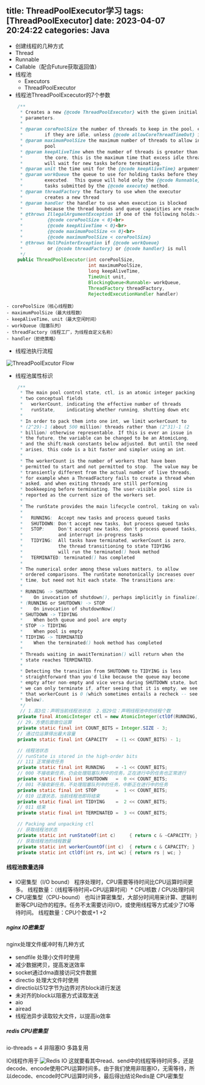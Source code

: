 title: ThreadPoolExecutor学习
tags: [ThreadPoolExecutor]
date: 2023-04-07 20:24:22
categories: Java
---

- 创建线程的几种方式
 - Thread
 - Runnable
 - Callable（配合Future获取返回值）
 - 线程池
 	- Executors
 	- ThreadPoolExecutor
- 线程池ThreadPoolExcecutor的7个参数
``` java
    /**
     * Creates a new {@code ThreadPoolExecutor} with the given initial
     * parameters.
     *
     * @param corePoolSize the number of threads to keep in the pool, even
     *        if they are idle, unless {@code allowCoreThreadTimeOut} is set
     * @param maximumPoolSize the maximum number of threads to allow in the
     *        pool
     * @param keepAliveTime when the number of threads is greater than
     *        the core, this is the maximum time that excess idle threads
     *        will wait for new tasks before terminating.
     * @param unit the time unit for the {@code keepAliveTime} argument
     * @param workQueue the queue to use for holding tasks before they are
     *        executed.  This queue will hold only the {@code Runnable}
     *        tasks submitted by the {@code execute} method.
     * @param threadFactory the factory to use when the executor
     *        creates a new thread
     * @param handler the handler to use when execution is blocked
     *        because the thread bounds and queue capacities are reached
     * @throws IllegalArgumentException if one of the following holds:<br>
     *         {@code corePoolSize < 0}<br>
     *         {@code keepAliveTime < 0}<br>
     *         {@code maximumPoolSize <= 0}<br>
     *         {@code maximumPoolSize < corePoolSize}
     * @throws NullPointerException if {@code workQueue}
     *         or {@code threadFactory} or {@code handler} is null
     */
    public ThreadPoolExecutor(int corePoolSize,
                              int maximumPoolSize,
                              long keepAliveTime,
                              TimeUnit unit,
                              BlockingQueue<Runnable> workQueue,
                              ThreadFactory threadFactory,
                              RejectedExecutionHandler handler)
```
	- corePoolSize（核心线程数）
	- maximumPoolSize（最大线程数）
	- keepAliveTime、unit（最大空闲时间）
	- workQueue（阻塞队列）
	- threadFactory（线程工厂，为线程自定义名称）
	- handler（拒绝策略）
- 线程池执行流程
<!-- more -->
![ThreadPoolExcutor Flow](ThreadPoolExcutor_flow.png)
- 线程池属性标识
``` java
    /**
     * The main pool control state, ctl, is an atomic integer packing
     * two conceptual fields
     *   workerCount, indicating the effective number of threads
     *   runState,    indicating whether running, shutting down etc
     *
     * In order to pack them into one int, we limit workerCount to
     * (2^29)-1 (about 500 million) threads rather than (2^31)-1 (2
     * billion) otherwise representable. If this is ever an issue in
     * the future, the variable can be changed to be an AtomicLong,
     * and the shift/mask constants below adjusted. But until the need
     * arises, this code is a bit faster and simpler using an int.
     *
     * The workerCount is the number of workers that have been
     * permitted to start and not permitted to stop.  The value may be
     * transiently different from the actual number of live threads,
     * for example when a ThreadFactory fails to create a thread when
     * asked, and when exiting threads are still performing
     * bookkeeping before terminating. The user-visible pool size is
     * reported as the current size of the workers set.
     *
     * The runState provides the main lifecycle control, taking on values:
     *
     *   RUNNING:  Accept new tasks and process queued tasks
     *   SHUTDOWN: Don't accept new tasks, but process queued tasks
     *   STOP:     Don't accept new tasks, don't process queued tasks,
     *             and interrupt in-progress tasks
     *   TIDYING:  All tasks have terminated, workerCount is zero,
     *             the thread transitioning to state TIDYING
     *             will run the terminated() hook method
     *   TERMINATED: terminated() has completed
     *
     * The numerical order among these values matters, to allow
     * ordered comparisons. The runState monotonically increases over
     * time, but need not hit each state. The transitions are:
     *
     * RUNNING -> SHUTDOWN
     *    On invocation of shutdown(), perhaps implicitly in finalize()
     * (RUNNING or SHUTDOWN) -> STOP
     *    On invocation of shutdownNow()
     * SHUTDOWN -> TIDYING
     *    When both queue and pool are empty
     * STOP -> TIDYING
     *    When pool is empty
     * TIDYING -> TERMINATED
     *    When the terminated() hook method has completed
     *
     * Threads waiting in awaitTermination() will return when the
     * state reaches TERMINATED.
     *
     * Detecting the transition from SHUTDOWN to TIDYING is less
     * straightforward than you'd like because the queue may become
     * empty after non-empty and vice versa during SHUTDOWN state, but
     * we can only terminate if, after seeing that it is empty, we see
     * that workerCount is 0 (which sometimes entails a recheck -- see
     * below).
     */
     // 1.高3位：声明当前线程池状态  2.低29位：声明线程池中的线程个数
    private final AtomicInteger ctl = new AtomicInteger(ctlOf(RUNNING, 0));
    // 29，方便后面做位运算
    private static final int COUNT_BITS = Integer.SIZE - 3;
    // 通过位运算得出最大容量
    private static final int CAPACITY   = (1 << COUNT_BITS) - 1;

	// 线程池状态
    // runState is stored in the high-order bits
    // 111 正常接收任务
    private static final int RUNNING    = -1 << COUNT_BITS;
    // 000 不接收新任务，仍会处理阻塞队列中的任务，正在进行中的任务也正常进行
    private static final int SHUTDOWN   =  0 << COUNT_BITS;
    // 001 不接收新任务，不处理阻塞队列中的任务，中断正在进行中的任务
    private static final int STOP       =  1 << COUNT_BITS;
    // 010 过渡状态，当前线程池即将结束
    private static final int TIDYING    =  2 << COUNT_BITS;
    // 011 结束
    private static final int TERMINATED =  3 << COUNT_BITS;

    // Packing and unpacking ctl
    // 获取线程池状态
    private static int runStateOf(int c)     { return c & ~CAPACITY; }
    // 获取线程池的线程数量
    private static int workerCountOf(int c)  { return c & CAPACITY; }
    private static int ctlOf(int rs, int wc) { return rs | wc; }
```

#### 线程池数量选择
- IO密集型（I/O bound）
程序处理时，CPU需要等待时间比CPU运算时间更多。
线程数量：（线程等待时间+CPU运算时间）* CPU核数 / CPU处理时间
- CPU密集型（CPU-bound）
也叫计算密集型，大部分时间用来计算、逻辑判断等CPU动作的程序。任务不太需要访问I/O，或使用线程等方式减少了IO等待时间。
线程数量：CPU个数或+1 +2

##### nginx IO密集型
nginx处理文件缓冲时有几种方式
- sendfile
处理小文件时使用
 - 减少数据拷贝，提高发送效率
 - socket通过dma直接访问文件数据
- directio
处理大文件时使用
 - directio以512字节为边界对齐block进行发送
 - 未对齐的block以阻塞方式读取发送
- aio
 - airead
 - 线程池异步读取较大文件，以提高io效率

##### redis CPU密集型


io-threads = 4
非阻塞IO
多路复用

IO线程作用于
![Redis IO](RedisIO.jpg)
这就要看其中read、send中的线程等待时间多，还是decode、encode使用CPU运算时间多。由于我们使用非阻塞IO，无需等待，所以decode、encode时CPU运算时间多，最后得出结论Redis是 CPU密集型